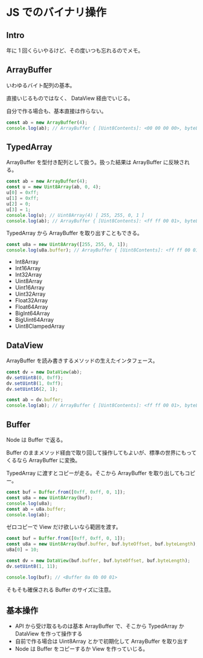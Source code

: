# JS でのバイナリ操作

## Intro

年に 1 回くらいやるけど、その度いつも忘れるのでメモ。

## ArrayBuffer

いわゆるバイト配列の基本。

直接いじるものではなく、 DataView 経由でいじる。

自分で作る場合も、基本直接は作らない。

```js
const ab = new ArrayBuffer(4);
console.log(ab); // ArrayBuffer { [Uint8Contents]: <00 00 00 00>, byteLength: 4 }
```

## TypedArray

ArrayBuffer を型付き配列として扱う。扱った結果は ArrayBuffer に反映される。

```js
const ab = new ArrayBuffer(4);
const u = new Uint8Array(ab, 0, 4);
u[0] = 0xff;
u[1] = 0xff;
u[2] = 0;
u[3] = 1;
console.log(u); // Uint8Array(4) [ 255, 255, 0, 1 ]
console.log(ab); // ArrayBuffer { [Uint8Contents]: <ff ff 00 01>, byteLength: 4 }
```

TypedArray から ArrayBuffer を取り出すこともできる。

```js
const u8a = new Uint8Array([255, 255, 0, 1]);
console.log(u8a.buffer); // ArrayBuffer { [Uint8Contents]: <ff ff 00 01>, byteLength: 4 }
```

- Int8Array
- Int16Array
- Int32Array
- Uint8Array
- Uint16Array
- Uint32Array
- Float32Array
- Float64Array
- BigInt64Array
- BigUint64Array
- Uint8ClampedArray

## DataView

ArrayBuffer を読み書きするメソッドの生えたインタフェース。

```js
const dv = new DataView(ab);
dv.setUint8(0, 0xff);
dv.setUint8(1, 0xff);
dv.setUint16(2, 1);

const ab = dv.buffer;
console.log(ab); // ArrayBuffer { [Uint8Contents]: <ff ff 00 01>, byteLength: 4 }
```

## Buffer

Node は Buffer で返る。

Buffer のままメソッド経由で取り回して操作してもよいが、標準の世界にもってくるなら ArrayBuffer に変換。

TypedArray に渡すとコピーが走る。そこから ArrayBuffer を取り出してもコピー。

```js
const buf = Buffer.from([0xff, 0xff, 0, 1]);
const u8a = new Uint8Array(buf);
console.log(u8a);
const ab = u8a.buffer;
console.log(ab);
```

ゼロコピーで View だけ欲しいなら範囲を渡す。

```js
const buf = Buffer.from([0xff, 0xff, 0, 1]);
const u8a = new Uint8Array(buf.buffer, buf.byteOffset, buf.byteLength);
u8a[0] = 10;

const dv = new DataView(buf.buffer, buf.byteOffset, buf.byteLength);
dv.setUint8(1, 11);

console.log(buf); // <Buffer 0a 0b 00 01>
```

そもそも確保される Buffer のサイズに注意。

## 基本操作

- API から受け取るものは基本 ArrayBuffer で、そこから TypedArray か DataView を作って操作する
- 自前で作る場合は Uint8Array とかで初期化して ArrayBuffer を取り出す
- Node は Buffer をコピーするか View を作っていじる。
